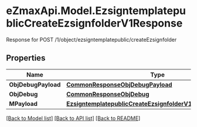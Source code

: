 # eZmaxApi.Model.EzsigntemplatepublicCreateEzsignfolderV1Response
Response for POST /1/object/ezsigntemplatepublic/createEzsignfolder

## Properties

Name | Type | Description | Notes
------------ | ------------- | ------------- | -------------
**ObjDebugPayload** | [**CommonResponseObjDebugPayload**](CommonResponseObjDebugPayload.md) |  | 
**ObjDebug** | [**CommonResponseObjDebug**](CommonResponseObjDebug.md) |  | [optional] 
**MPayload** | [**EzsigntemplatepublicCreateEzsignfolderV1ResponseMPayload**](EzsigntemplatepublicCreateEzsignfolderV1ResponseMPayload.md) |  | 

[[Back to Model list]](../README.md#documentation-for-models) [[Back to API list]](../README.md#documentation-for-api-endpoints) [[Back to README]](../README.md)

